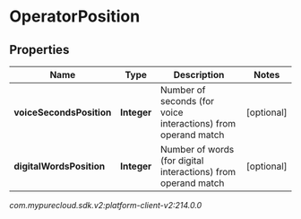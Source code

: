 # OperatorPosition


## Properties

| Name | Type | Description | Notes |
| ------------ | ------------- | ------------- | ------------- |
| **voiceSecondsPosition** | **Integer** | Number of seconds (for voice interactions) from operand match |  [optional] |
| **digitalWordsPosition** | **Integer** | Number of words (for digital interactions) from operand match |  [optional] |




_com.mypurecloud.sdk.v2:platform-client-v2:214.0.0_
